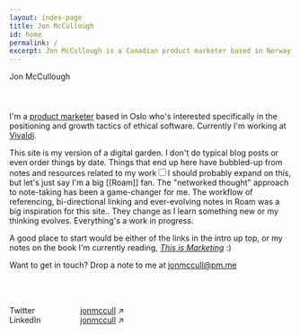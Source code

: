 ```yaml
---
layout: index-page
title: Jon McCullough
id: home
permalink: /
excerpt: Jon McCullough is a Canadian product marketer based in Norway working at Vivaldi Technologies. Welcome to his digital garden. 🌳
---
```


<div class="hero-text">
  <p style="padding-bottom:20px;">Jon McCullough</p>
  <p class="hero-title" style="padding-top: 20px;">I'm a <a class="internal-link" href="/product-marketing/">product marketer</a> based in Oslo who's interested specifically in the positioning and growth tactics of ethical software. Currently I'm working at <a class="internal-link" href="/vivaldi/">Vivaldi</a>.</p>
  
  <p>This site is my version of a digital garden. I don't do typical blog posts or even order things by date. Things that end up here have bubbled-up from notes and resources related to my work<input type="checkbox" id="cb7" /><label for="cb7"><sup></sup></label><span><span class="footnote-inner">I should probably expand on this, but let's just say I'm a big [[Roam]] fan. The "networked thought" approach to note-taking has been a game-changer for me. The workflow of referencing, bi-directional linking and ever-evolving notes in Roam was a big inspiration for this site.</span></span>. They change as I learn something new or my thinking evolves. Everything's a work in progress.</p>
  <p>A good place to start would be either of the links in the intro up top, or my notes on the book I'm currently reading, <em><a class="internal-link" href="/this-is-marketing/">This is Marketing</a></em> :)</p>
  
  <p>Want to get in touch? Drop a note to me at <a href="mailto:jonmccull@pm.me?subject=Hey there">jonmccull@pm.me</a></p>
</div>

<!-- Social links list -->
  <div class="social-links" style="padding-top: 50px;">
	<div style="position: relative; width: 25%; float: left; display: block;">
	  <p class="grey-text" style="margin: 0;">Twitter</p>
	  <p class="grey-text" style="margin: 0;">LinkedIn</p>
	</div>
	<div style="position: relative; width: 75%; float: left; display: block;">
	  <p style="margin: 0;"><a target="blank" href="https://twitter.com/jonmccull">jonmccull</a> ↗</p>
	  <p style="margin: 0;"><a target="blank" href="https://www.linkedin.com/in/jonmccullough/">jonmccull</a> ↗</p>
	</div>
	</div>
  <!-- .social-links -->
  
  